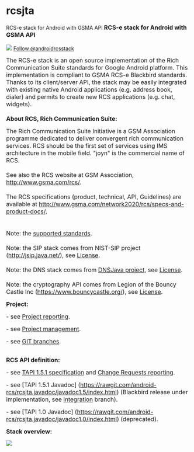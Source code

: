 # rcsjta
RCS-e stack for Android with GSMA API
<font size='3'><b>RCS-e stack for Android with GSMA API</b></font><br><br>
<img src='https://github.com/android-rcs/rcsjta/blob/master/docs/website/twitter-bird-16x16.png'> <a href='http://twitter.com/androidrcsstack'>Follow @androidrcsstack</a><br>

<font size='3'>The RCS-e stack is an open source implementation of the Rich Communication Suite standards for Google Android platform. This implementation is compliant to GSMA RCS-e Blackbird standards. Thanks to its client/server API, the stack may be easily integrated with existing native Android applications (e.g. address book, dialer) and permits to create new RCS applications (e.g. chat, widgets).<br>
<br>
<b>About RCS, Rich Communication Suite:</b>

The Rich Communication Suite Initiative is a GSM Association programme dedicated to deliver convergent rich communication services. RCS should be the first set of services using IMS architecture in the mobile field. "joyn" is the commercial name of RCS.<br>
<br>
See also the RCS website at GSM Association, <a href='http://www.gsma.com/rcs/'>http://www.gsma.com/rcs/</a>.<br>
<br>
The RCS specifications (product, technical, API, Guidelines) are available at <a href='http://www.gsma.com/network2020/rcs/specs-and-product-docs/'>http://www.gsma.com/network2020/rcs/specs-and-product-docs/</a>.<br>
<br>
<br>
Note: the <a href='https://rcsjta.googlecode.com/git/docs/SUPPORTED-STANDARDS.txt'>supported standards</a>.<br>
<br>
Note: the SIP stack comes from NIST-SIP project (<a href='http://jsip.java.net/'>http://jsip.java.net/</a>), see <a href='https://rcsjta.googlecode.com/git/core/LICENSE-NIST.txt'>License</a>.<br>
<br>
Note: the DNS stack comes from [DNSJava project](http://www.dnsjava.org/), see [License](core/LICENSE-DNS.txt)</a>.<br>
<br>
Note: the cryptography API comes from Legion of the Bouncy Castle Inc (<a href='https://www.bouncycastle.org/'>https://www.bouncycastle.org/</a>), see <a href='https://rcsjta.googlecode.com/git/core/LICENSE-BOUNCYCASTLE.txt'>License</a>.<br>
</font>


<font size='3'><b>Project:</b></font><br>

<font size='3'>- see [Project reporting](https://rawgit.com/android-rcs/rcsjta/master/docs/RCSJTA_API_reporting.ppt).</a></font><br>

<font size='3'>- see [Project management](https://rawgit.com/android-rcs/rcsjta/master/docs/RCSJTA_open_source.ppt).</a></font><br>

<font size='3'>- see [GIT branches](https://github.com/android-rcs/rcsjta/blob/wiki/Branches.md).</a></font><br>
<br>

<font size='3'><b>RCS API definition:</b></font><br>

<font size='3'>- see [TAPI 1.5.1 specification](https://rawgit.com/android-rcs/rcsjta/master/docs/CR/CR_blackbird_5.2/RCSJTA_TT_BB_baseline_1.5.1.doc)</a> and [Change Requests reporting](https://rawgit.com/android-rcs/rcsjta/master/docs/CR/CR_blackbird_5.2/CR_reporting.htm).</a></font><br>

<font size='3'>- see [TAPI 1.5.1 Javadoc] (https://rawgit.com/android-rcs/rcsjta.javadoc/javadoc1.5/index.html)</a> (Blackbird release under implementation, see [integration](https://github.com/android-rcs/rcsjta/tree/integration)</a> branch).</font><br>

<font size='3'>- see [TAPI 1.0 Javadoc] (https://rawgit.com/android-rcs/rcsjta.javadoc/javadoc1.0/index.html)</a> (deprecated).</font><br>

<font size='3'><b>Stack overview:</b></font><br>

<img src='https://github.com/android-rcs/rcsjta/blob/master/docs/website/overview.png'><br>
